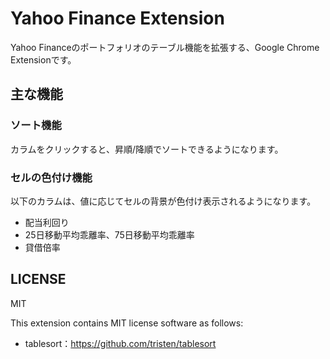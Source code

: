# Yahoo Finance Extension
Yahoo Financeのポートフォリオのテーブル機能を拡張する、Google Chrome Extensionです。

## 主な機能

### ソート機能
カラムをクリックすると、昇順/降順でソートできるようになります。

### セルの色付け機能
以下のカラムは、値に応じてセルの背景が色付け表示されるようになります。
* 配当利回り
* 25日移動平均乖離率、75日移動平均乖離率
* 貸借倍率


## LICENSE
MIT

This extension contains MIT license software as follows:
- tablesort：https://github.com/tristen/tablesort
